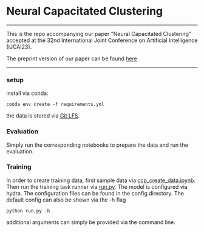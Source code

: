 # Neural Capacitated Clustering

---
This is the repo accompanying our paper 
"Neural Capacitated Clustering"
accepted at the 32nd International Joint Conference on Artificial Intelligence
(IJCAI23).

The preprint version of our paper can be found [here](https://arxiv.org/abs/2302.05134)

---


### setup

install via conda:
````
conda env create -f requirements.yml
````
the data is stored via [Git LFS](https://docs.github.com/en/repositories/working-with-files/managing-large-files/about-git-large-file-storage).

### Evaluation
Simply run the corresponding notebooks to prepare the data and run the evaluation.


### Training

In order to create training data, first sample data via [ccp_create_data.ipynb](ccp_create_data.ipynb).
Then run the training task runner via [run.py](run.py). The model is configured via hydra. 
The configuration files can be found in the config directory. 
The default config can also be shown via the -h flag
````
python run.py -h
````
additional arguments can simply be provided via the command line.
